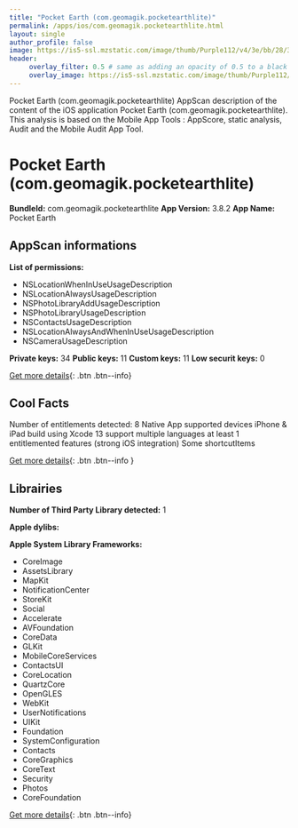 ```yaml
---
title: "Pocket Earth (com.geomagik.pocketearthlite)"
permalink: /apps/ios/com.geomagik.pocketearthlite.html
layout: single
author_profile: false
image: https://is5-ssl.mzstatic.com/image/thumb/Purple112/v4/3e/bb/28/3ebb28a2-1ea9-0eb4-67c7-55e4a0d83224/AppIcon-0-0-1x_U007emarketing-0-0-0-4-0-0-sRGB-0-0-0-GLES2_U002c0-512MB-85-220-0-0.jpeg/512x512bb.jpg
header: 
     overlay_filter: 0.5 # same as adding an opacity of 0.5 to a black background
     overlay_image: https://is5-ssl.mzstatic.com/image/thumb/Purple112/v4/3e/bb/28/3ebb28a2-1ea9-0eb4-67c7-55e4a0d83224/AppIcon-0-0-1x_U007emarketing-0-0-0-4-0-0-sRGB-0-0-0-GLES2_U002c0-512MB-85-220-0-0.jpeg/512x512bb.jpg
---
```

Pocket Earth (com.geomagik.pocketearthlite) AppScan description of the content of the iOS application Pocket Earth (com.geomagik.pocketearthlite). This analysis is based on the Mobile App Tools : AppScore, static analysis, Audit and the Mobile Audit App Tool.

# Pocket Earth (com.geomagik.pocketearthlite)

**BundleId:** com.geomagik.pocketearthlite
**App Version:** 3.8.2
**App Name:** Pocket Earth


## AppScan informations 

**List of permissions:** 
- NSLocationWhenInUseUsageDescription
- NSLocationAlwaysUsageDescription
- NSPhotoLibraryAddUsageDescription
- NSPhotoLibraryUsageDescription
- NSContactsUsageDescription
- NSLocationAlwaysAndWhenInUseUsageDescription
- NSCameraUsageDescription
  
  
**Private keys:** 34
**Public keys:** 11
**Custom keys:** 11
**Low securit keys:** 0
  
[Get more details](/pricing.html){: .btn .btn--info}

## Cool Facts

Number of entitlements detected: 8
Native App
supported devices iPhone & iPad
build using Xcode 13
support multiple languages
at least 1 entitlemented features (strong iOS integration)
Some shortcutItems 
  
[Get more details](/pricing.html){: .btn .btn--info }

## Librairies 
**Number of Third Party Library detected:** 1


**Apple dylibs:**


**Apple System Library Frameworks:**
- CoreImage
- AssetsLibrary
- MapKit
- NotificationCenter
- StoreKit
- Social
- Accelerate
- AVFoundation
- CoreData
- GLKit
- MobileCoreServices
- ContactsUI
- CoreLocation
- QuartzCore
- OpenGLES
- WebKit
- UserNotifications
- UIKit
- Foundation
- SystemConfiguration
- Contacts
- CoreGraphics
- CoreText
- Security
- Photos
- CoreFoundation


  
[Get more details](/pricing.html){: .btn .btn--info}

